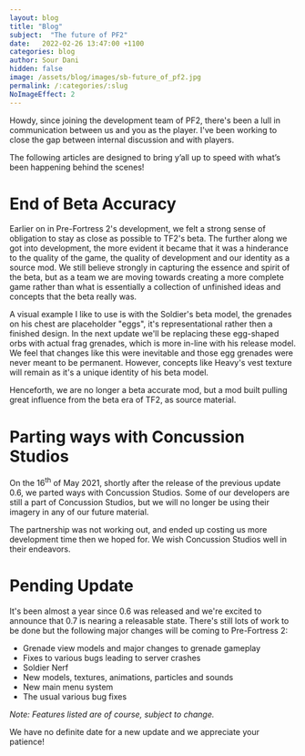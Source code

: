 ```yaml
---
layout: blog
title: "Blog"
subject:  "The future of PF2"
date:   2022-02-26 13:47:00 +1100
categories: blog
author: Sour Dani
hidden: false
image: /assets/blog/images/sb-future_of_pf2.jpg
permalink: /:categories/:slug
NoImageEffect: 2
---
```


Howdy, since joining the development team of PF2, there's been a lull in communication between us and you as the player. I've been working to close the gap between internal discussion and with players. 

The following articles are designed to bring y’all up to speed with what’s been happening behind the scenes!


# End of Beta Accuracy

Earlier on in Pre-Fortress 2's development, we felt a strong sense of obligation to stay as close as possible to TF2's beta. The further along we got into development, the more evident it became that it was a hinderance to the quality of the game, the quality of development and our identity as a source mod. We still believe strongly in capturing the essence and spirit of the beta, but as a team we are moving towards creating a more complete game rather than what is essentially a collection of unfinished ideas and concepts that the beta really was.

A visual example I like to use is with the Soldier's beta model, the grenades on his chest are placeholder "eggs", it's representational rather then a finished design. In the next update we'll be replacing these egg-shaped orbs with actual frag grenades, which is more in-line with his release model. We feel that changes like this were inevitable and those egg grenades were never meant to be permanent. However, concepts like Heavy's vest texture will remain as it's a unique identity of his beta model.

Henceforth, we are no longer a beta accurate mod, but a mod built pulling great influence from the beta era of TF2, as source material.

# Parting ways with Concussion Studios

On the 16<sup>th</sup> of May 2021, shortly after the release of the previous update 0.6, we parted ways with Concussion Studios. Some of our developers are still a part of Concussion Studios, but we will no longer be using their imagery in any of our future material. 

The partnership was not working out, and ended up costing us more development time then we hoped for. We wish Concussion Studios well in their endeavors.

# Pending Update

It's been almost a year since 0.6 was released and we're excited to announce that 0.7 is nearing a releasable state. There's still lots of work to be done but the following 
major changes will be coming to Pre-Fortress 2:

- Grenade view models and major changes to grenade gameplay
- Fixes to various bugs leading to server crashes
- Soldier Nerf
- New models, textures, animations, particles and sounds
- New main menu system
- The usual various bug fixes

<i>Note: Features listed are of course, subject to change.</i>

We have no definite date for a new update and we appreciate your patience!
